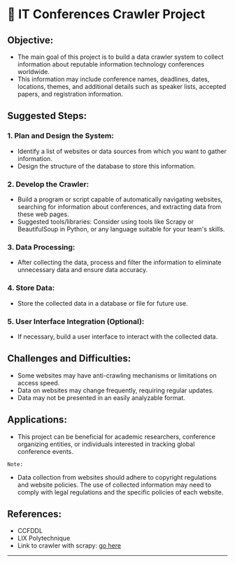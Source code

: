 # 🧩 IT Conferences Crawler Project

## Objective:

- The main goal of this project is to build a data crawler system to collect information about reputable information technology conferences worldwide.
- This information may include conference names, deadlines, dates, locations, themes, and additional details such as speaker lists, accepted papers, and registration information.

## Suggested Steps:

### 1. Plan and Design the System:

- Identify a list of websites or data sources from which you want to gather information.
- Design the structure of the database to store this information.

### 2. Develop the Crawler:

- Build a program or script capable of automatically navigating websites, searching for information about conferences, and extracting data from these web pages.
- Suggested tools/libraries: Consider using tools like Scrapy or BeautifulSoup in Python, or any language suitable for your team's skills.

### 3. Data Processing:

- After collecting the data, process and filter the information to eliminate unnecessary data and ensure data accuracy.

### 4. Store Data:

- Store the collected data in a database or file for future use.

### 5. User Interface Integration (Optional):

- If necessary, build a user interface to interact with the collected data.

## Challenges and Difficulties:

- Some websites may have anti-crawling mechanisms or limitations on access speed.
- Data on websites may change frequently, requiring regular updates.
- Data may not be presented in an easily analyzable format.

## Applications:

- This project can be beneficial for academic researchers, conference organizing entities, or individuals interested in tracking global conference events.

`Note:`
- Data collection from websites should adhere to copyright regulations and website policies. The use of collected information may need to comply with legal regulations and the specific policies of each website.

## References:

- CCFDDL
- LIX Polytechnique
- Link to crawler with scrapy: [go here](https://github.com/fit-hcmus-k21/conferences-crawler)

___
